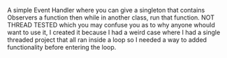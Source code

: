 A simple Event Handler where you can give a singleton that contains Observers a function then while in another class, run that function. NOT THREAD TESTED
which you may confuse you as to why anyone whould want to use it, I created it because I had a weird case where I had a single threaded project that all ran inside a loop
so I needed a way to added functionality before entering the loop.
